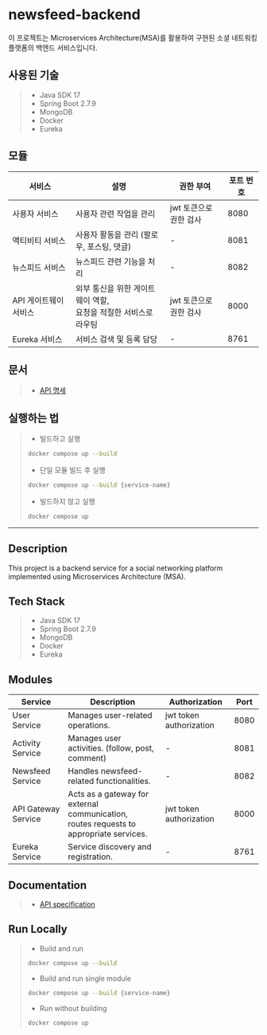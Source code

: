 # newsfeed-backend

이 프로젝트는 Microservices Architecture(MSA)를 활용하여 구현된 소셜 네트워킹 플랫폼의 백엔드 서비스입니다.

## 사용된 기술

> - Java SDK 17
> - Spring Boot 2.7.9
> - MongoDB
> - Docker
> - Eureka

## 모듈

| 서비스           | 설명                                       | 권한 부여        | 포트 번호 |
|---------------|------------------------------------------|--------------|-------|
| 사용자 서비스       | 사용자 관련 작업을 관리                            | jwt 토큰으로 권한 검사             | 8080  |
| 액티비티 서비스      | 사용자 활동을 관리 (팔로우, 포스팅, 댓글)                | -            | 8081  |
| 뉴스피드 서비스      | 뉴스피드 관련 기능을 처리                           | -            | 8082  |
| API 게이트웨이 서비스 | 외부 통신을 위한 게이트웨이 역할,<br/>요청을 적절한 서비스로 라우팅 | jwt 토큰으로 권한 검사 | 8000  |
| Eureka 서비스    | 서비스 검색 및 등록 담당                           | -            | 8761      |

## 문서

> - [API 명세](https://linktodocumentation)

## 실행하는 법

> - 빌드하고 실행
> ```bash
> docker compose up --build
> ```
> - 단일 모듈 빌드 후 실행
> ```bash
> docker compose up --build {service-name}
> ```
> - 빌드하지 않고 실행
> ```bash
> docker compose up
> ```

---

## Description

This project is a backend service for a social networking platform implemented using Microservices
Architecture (MSA).

## Tech Stack

> - Java SDK 17
> - Spring Boot 2.7.9
> - MongoDB
> - Docker
> - Eureka

## Modules

| Service           | Description                                                                            | Authorization        | Port |
|----------------------------------------------------------------------------------------|------------------------------------------|------|-------|
| User Service       | Manages user-related operations.                                                                          | jwt token authorization             | 8080 |
| Activity Service      | Manages user activities. (follow, post, comment)                                                              | -            | 8081 |
| Newsfeed Service      | Handles newsfeed-related functionalities.                                                                         | -            | 8082 |
| API Gateway Service | Acts as a gateway for external communication,<br/>routes requests to appropriate services. | jwt token authorization | 8000 |
| Eureka Service    | Service discovery and registration.                                                    | -            | 8761 |

## Documentation

> - [API specification](https://linktodocumentation)

## Run Locally

> - Build and run
> ```bash
> docker compose up --build
> ```
> - Build and run single module
> ```bash
> docker compose up --build {service-name}
> ```
> - Run without building
> ```bash
> docker compose up
> ```
